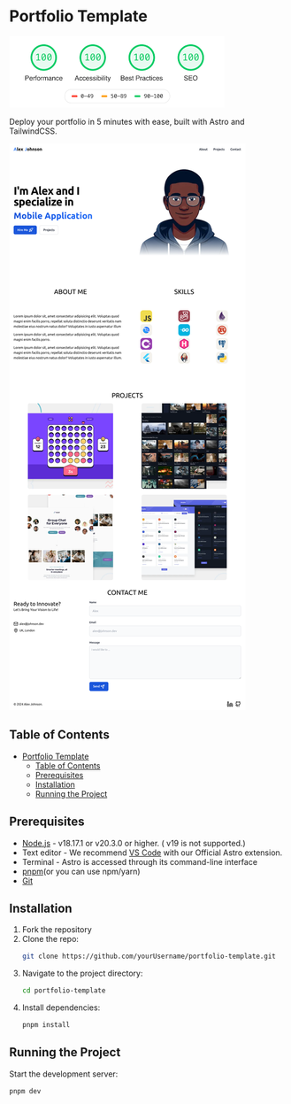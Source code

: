 # Portfolio Template

![](/src/assets/100lighthouse.png)

Deploy your portfolio in 5 minutes with ease, built with Astro and TailwindCSS.

![](/src/assets/screenshot.png)

## Table of Contents

- [Portfolio Template](#portfolio-template)
  - [Table of Contents](#table-of-contents)
  - [Prerequisites](#prerequisites)
  - [Installation](#installation)
  - [Running the Project](#running-the-project)

## Prerequisites

- [Node.js]() - v18.17.1 or v20.3.0 or higher. ( v19 is not supported.)
- Text editor - We recommend [VS Code]() with our Official Astro extension.
- Terminal - Astro is accessed through its command-line interface
- [pnpm](https://pnpm.io)(or you can use npm/yarn)
- [Git]()

## Installation

1. Fork the repository
1. Clone the repo:
   ```sh
   git clone https://github.com/yourUsername/portfolio-template.git
   ```
1. Navigate to the project directory:
   ```sh
   cd portfolio-template
   ```
1. Install dependencies:
   ```sh
   pnpm install
   ```

## Running the Project

Start the development server:

```sh
pnpm dev
```
